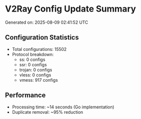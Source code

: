 # V2Ray Config Update Summary
Generated on: 2025-08-09 02:41:52 UTC

## Configuration Statistics
- Total configurations: 15502
- Protocol breakdown:
  - ss: 0 configs
  - ssr: 0 configs
  - trojan: 0 configs
  - vless: 0 configs
  - vmess: 917 configs

## Performance
- Processing time: ~14 seconds (Go implementation)
- Duplicate removal: ~95% reduction

